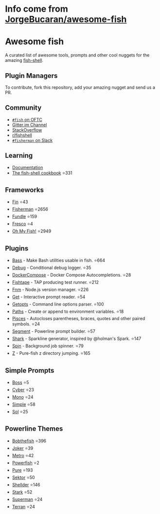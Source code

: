 # Info come from [JorgeBucaran/awesome-fish](https://github.com/JorgeBucaran/awesome-fish)
# Awesome fish 

A curated list of awesome tools, prompts and other cool nuggets for the amazing [fish-shell](https://github.com/fish-shell/fish-shell).

## Plugin Managers

To contribute, fork this repository, add your amazing nugget and send us a PR.

## Community
- [`#fish` on OFTC](https://webchat.oftc.net/?channels=fish)
- [Gitter.im Channel](https://gitter.im/fish-shell/fish-shell)
- [StackOverflow](http://stackoverflow.com/questions/tagged/fish)
- [r/fishshell](https://www.reddit.com/r/fishshell/)
- [`#fisherman` on Slack](https://fisherman-wharf.herokuapp.com)

## Learning
- [Documentation](http://fishshell.com/docs/current/index.html)
- [The fish-shell cookbook](https://github.com/jbucaran/fish-shell-cookbook) :star:331

## Frameworks
- [Fin](https://github.com/fisherman/fin) :star:43
- [Fisherman](https://github.com/fisherman/fisherman) :star:2656
- [Fundle](https://github.com/tuvistavie/fundle) :star:159
- [Fresco](https://github.com/masa0x80/fresco) :star:4
- [Oh My Fish!](https://github.com/oh-my-fish/oh-my-fish) :star:2949

## Plugins
- [Bass](https://github.com/edc/bass) - Make Bash utilities usable in fish. :star:664
- [Debug](https://github.com/fisherman/debug) - Conditional debug logger. :star:35
- [DockerCompose](https://github.com/brgmnn/fish-docker-compose) - Docker Compose Autocompletions. :star:28
- [Fishtape](https://github.com/fisherman/fishtape) - TAP producing test runner. :star:212
- [Fnm](https://github.com/fisherman/fnm) - Node.js version manager. :star:226
- [Get](https://github.com/fisherman/get) - Interactive prompt reader. :star:54
- [Getopts](https://github.com/fisherman/getopts) - Command line options parser. :star:100
- [Paths](https://github.com/fisherman/paths) - Create or append to environment variables. :star:18
- [Pisces](https://github.com/laughedelic/pisces) - Autocloses parentheses, braces, quotes and other paired symbols. :star:24
- [Segment](https://github.com/fisherman/segment) - Powerline prompt builder. :star:57
- [Shark](https://github.com/fisherman/shark) - Sparkline generator, inspired by @holman's Spark. :star:147
- [Spin](https://github.com/fisherman/spin) - Background job spinner. :star:79
- [Z](https://github.com/fisherman/z) - Pure-fish z directory jumping. :star:165

## Simple Prompts
- [Boss](https://github.com/fisherman/boss) :star:5
- [Cyber](https://github.com/fisherman/cyber) :star:23
- [Mono](https://github.com/fisherman/mono) :star:24
- [Simple](https://github.com/fisherman/simple) :star:58
- [Sol](https://github.com/fisherman/sol) :star:25

## Powerline Themes
- [Bobthefish](https://github.com/oh-my-fish/theme-bobthefish) :star:396
- [Joker](https://github.com/fisherman/joker) :star:39
- [Metro](https://github.com/fisherman/metro) :star:42
- [Powerfish](https://github.com/radek-sprta/powerfish) :star:2
- [Pure](https://github.com/rafaelrinaldi/pure) :star:193
- [Sektor](https://github.com/fisherman/sektor) :star:50
- [Shellder](https://github.com/simnalamburt/shellder) :star:146
- [Stark](https://github.com/fisherman/stark) :star:52
- [Superman](https://github.com/fisherman/superman) :star:24
- [Terran](https://github.com/fisherman/terran) :star:24




